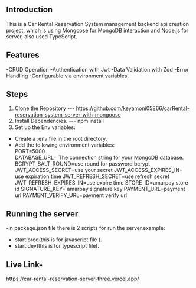 ## Introduction

This is a Car Rental Reservation System management backend api creation project, which is using Mongoose for MongoDB interaction and Node.js for server, also used TypeScript.

## Features

-CRUD Operation
-Authentication with Jwt
-Data Validation with Zod
-Error Handling
-Configurable via environment variables.

## Steps

1. Clone the Repository --- https://github.com/keyamoni05866/carRental-reservation-system-server-with-mongoose
2. Install Dependencies. --- npm install
3. Set up the Env variables:<br>

- Create a .env file in the root directory.
- Add the following environment variables:<br>
  PORT=5000<br>
  DATABASE_URL= The connection string for your MongoDB database.
  BCRYPT_SALT_ROUND=use round for password bcrypt
  JWT_ACCESS_SECRET=use your secret
  JWT_ACCESS_EXPIRES_IN= use expiration time
  JWT_REFRESH_SECRET=use refresh secret
  JWT_REFRESH_EXPIRES_IN=use expire time
  STORE_ID=amarpay store id
  SIGNATURE_KEY= amarpay signature key
  PAYMENT_URL=payment url
  PAYMENT_VERIFY_URL=payment verify url

## Running the server

-in package.json file there is 2 scripts for run the server.example:<br>

- start:prod(this is for javascript file ).
- start:dev(this is for typescript file).

## Live Link-

https://car-rental-reservation-server-three.vercel.app/
